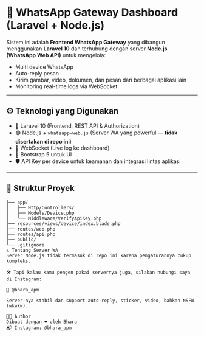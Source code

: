 # 💬 WhatsApp Gateway Dashboard (Laravel + Node.js)

Sistem ini adalah **Frontend WhatsApp Gateway** yang dibangun menggunakan **Laravel 10** dan terhubung dengan server **Node.js (WhatsApp Web API)** untuk mengelola:

- Multi device WhatsApp
- Auto-reply pesan
- Kirim gambar, video, dokumen, dan pesan dari berbagai aplikasi lain
- Monitoring real-time logs via WebSocket

---

## ⚙️ Teknologi yang Digunakan

- 🎯 Laravel 10 (Frontend, REST API & Authorization)
- 🟢 Node.js + `whatsapp-web.js` (Server WA yang powerful — **tidak disertakan di repo ini**)
- 📡 WebSocket (Live log ke dashboard)
- 💾 Bootstrap 5 untuk UI
- 🛡️ API Key per device untuk keamanan dan integrasi lintas aplikasi

---

## 📂 Struktur Proyek

```text
├── app/
│   ├── Http/Controllers/
│   ├── Models/Device.php
│   └── Middleware/VerifyApiKey.php
├── resources/views/device/index.blade.php
├── routes/web.php
├── routes/api.php
├── public/
└── .gitignore
⚠️ Tentang Server WA
Server Node.js tidak termasuk di repo ini karena pengaturannya cukup kompleks.

🛠️ Tapi kalau kamu pengen pakai servernya juga, silakan hubungi saya di Instagram:

📩 @bhara_apm

Server-nya stabil dan support auto-reply, sticker, video, bahkan NSFW (wkwkw).

🧑‍💻 Author
Dibuat dengan ❤️ oleh Bhara
📬 Instagram: @bhara_apm

